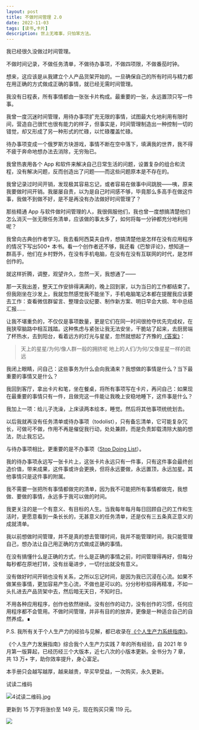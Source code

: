 ```yaml
---
layout: post
title: 不做时间管理 2.0
date: 2022-11-03
tags: [读书,卡片]
description: 世上无难事，只怕笨方法。
---
```


我已经很久没做过时间管理。

不做时间记录，不做任务清单，不做待办事项，不做四项限，不做番茄时钟。

想来，这应该是从我建立个人产品货架开始的。一旦确保自己的所有时间与精力都在用正确的方式做成正确的事情，就已经无需时间管理。

我没有日程表，所有事情都由一张张卡片构成。最重要的一张，永远置顶只写一件事。

我曾一度沉迷时间管理，用待办事项扩充无限的事情，试图最大化地利用有限时间，营造自己很忙也很有能力的样子，但事实是，时间管理制造出一种控制一切的错觉，却又形成了另一种形式的忙碌，以忙碌覆盖忙碌。

待办事项变成一个俄罗斯方块游戏，事情不断在空中落下，填满我的世界，我不得不疲于奔命地想办法去消除，无穷殆已。

我曾热衷用各个 App 和软件来解决自己日常生活的问题，设置复杂的组合和流程，没有解决问题，反而创造出了问题——而这些问题原本是不存在的。

我曾记录过时间开销，发现极其容易忘记，或者容易在做事中间跳脱——咦，原来我要做时间开销。我屡屡自责，以为是自己时间感不够，毕竟那么多高手在做这件事，我做不到做不好，是不是再没有办法做好时间管理了？

那些精通 App 与软件做时间管理的人，我很佩服他们，我也曾一度想搞清楚他们怎么消灭一张无限任务清单，应该做的事太多了，如何将每一分钟都充分地利用呢？

我曾向古典创作者学习。我去看阿西莫夫自传，想搞清楚他是怎样在没有应用程序的情况下写出500+ 本书。看一个创作者还不够，我还看《巴黎评论》，想知道一群高手，他们在乡村野外，在没有手机电脑，在没有在没有互联网的时代，是怎样创作的。

就这样折腾，调整，观望许久，忽然一天，我想通了——

那一天我出差，整天工作安排得满满的，晚上回到家，以为当日的工作都结束了。但我刚坐在沙发上，我就忽然感觉我不能坐下，手机电脑笔记本都在提醒我应该要去工作：查看微信群留言、整理会议纪要、制作新方案、明日早会大纲、年中总结汇报……

让我不堪重负的，不仅仅是事项数量，更是它们在同一时间很抢夺优先完成权，在我狭窄脑路中相互践踏。这种焦虑与紧张让我无法安坐，干脆站了起来，去厨房端了杯热水，去到阳台，看着远方的灯光与星星，忽然就想起了齐豫的[《答案》](https://music.163.com/#/song?id=285014)：

> 天上的星星/为何/像人群一般的拥挤呢
> 地上的人们/为何/又像星星一样的疏远


我闭上眼睛，问自己：这些事务为什么会向我涌来？我想做的事情是什么？当下最重要的事情又是什么？

我回到客厅，拿出卡片和笔，坐在餐桌，将所有事项写在卡片，再问自己：如果现在最重要的事情只有一件，且做完这一件能让我晚上安稳地睡下，这件事是什么？

我加上一项：给儿子洗澡，上床读两本绘本，睡觉。然后将其他事项统统划去。

以后我就再没有任务清单或待办事项（todolist），只有备忘清单，它可能复杂冗长，可做可不做，作用不再是催促我行动，处处兼顾，而是负责卸载清除大脑的想法，防止我忘记。

与待办事项相比，更重要的是不办事项（[Stop Doing List](http://newsletter.hardwaylab.com/issues/stop-doing-list-1134070)）。

我的待办事项永远写一张卡片上，这张卡片永远只有一件事，只有这件事会最终创造价值，带来成果，这件事或许会更换，但将永远要做，永远置顶，永远加星。其他事情只是这件事的附属。

我不需要一张把所有事情都做完的清单，因为我不可能把所有事情都做完，我想做、要做的事情，永远多于我可以做的时间。

我更关注的是一个有意义、有目标的人生。当我每年每月每日回顾自己的工作和生活时，更愿意看到一条长长的，无甚意义的任务清单，还是仅有三五条真正意义的成就清单。

我以前想做时间管理，并不是真的想去管理时间，我并不能管理时间，我只能管理自己，想办法让自己用正确的方式做成正确的事情。

在没有搞懂什么是正确的方式，什么是正确的事情之前，时间管理得再好，但每分每秒都在原地打转，没有丝毫进步，一切付出就没有意义。

没有做好时间开销也没有关系，之所以忘记时间，是因为我已沉浸在心流。如果不做某些事情，更加容易产生心流，不做也是可以的。分分秒秒掐得再精准，不如一头扎进去产品货架中去，然后暗无天日，不知时日。

不用各种应用程序，创作也依然继续。没有创作的动力，没有创作的习惯，任何应用程序都不会管用。不做时间管理，并非有目的的放弃，更像是一种适合自己的自然养成。∎


P.S. 我所有关于个人生产力的经验与见解，都已收录在[《个人生产力系统指南》](https://www.yuque.com/hardwaylab/zzybgv/kd6zc9)。

《个人生产力发展指南》综合我个人生产力实践 7 年的所有经验，自 2021 年 9 月第一版算起，已经历经三个大版本，近七八次的小版本更新。全书分为 7 章，共 13 万+ 字，助你效率提升，身心富足。

本手册只会越写越厚，越来越贵，早买早受益，一次购买，永久更新。

试读二维码

![4试读二维码.jpg](https://s1.ax1x.com/2022/11/03/xbcKIS.png)

更新到 15 万字将涨价至 149 元，现在购买只需 119 元。

![](https://s3.bmp.ovh/imgs/2022/11/03/0d16f24f9b976776.png)
